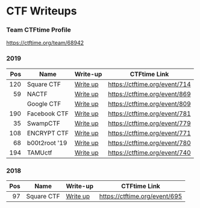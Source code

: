 # CTF Writeups

### Team CTFtime Profile
https://ctftime.org/team/68942

### 2019

| Pos |  Name                 |       Write-up                                 |    CTFtime Link               | 
|----:|-----------------------|------------------------------------------------|-------------------------------|
| 120 | Square CTF            | [Write up](./2019/SquareCTF_2019/README.md)    | https://ctftime.org/event/714 |
| 59  | NACTF                 | [Write up](./2019/NACTF/README.md)             | https://ctftime.org/event/869 |
|     | Google CTF            | [Write up](./2019/GoogleCTF/README.md)         | https://ctftime.org/event/809 |
| 190 | Facebook CTF          | [Write up](./2019/FacebookCTF/README.md)       | https://ctftime.org/event/781 |
| 35  | SwampCTF              | [Write up](./2019/SwampCTF/README.md)          | https://ctftime.org/event/779 |
| 108 | ENCRYPT CTF           | [Write up](./2019/ENCRYPT/README.md)           | https://ctftime.org/event/771 |
| 68  | b00t2root '19         | [Write up](./2019/Boot2Root/README.md)         | https://ctftime.org/event/780 |
| 194 | TAMUctf               | [Write up](./2019/TAMUctf/README.md)           | https://ctftime.org/event/740 |

### 2018

| Pos |  Name                 |        Write-up                                |    CTFtime Link               | 
|----:|-----------------------|------------------------------------------------|-------------------------------|       
|  97 | Square CTF            |  [Write up](./2018/SquareCTF_2018/README.md)   | https://ctftime.org/event/695 |
